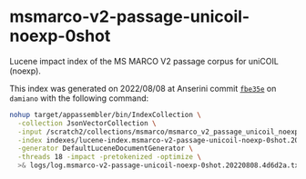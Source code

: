 # msmarco-v2-passage-unicoil-noexp-0shot

Lucene impact index of the MS MARCO V2 passage corpus for uniCOIL (noexp).

This index was generated on 2022/08/08 at Anserini commit [`fbe35e`](https://github.com/castorini/anserini/commit/4d6d2a5a367424131331df2a8e9e00e6a9c68856) on `damiano` with the following command:

```bash
nohup target/appassembler/bin/IndexCollection \
  -collection JsonVectorCollection \
  -input /scratch2/collections/msmarco/msmarco_v2_passage_unicoil_noexp_0shot \
  -index indexes/lucene-index.msmarco-v2-passage-unicoil-noexp-0shot.20220808.4d6d2a/ \
  -generator DefaultLuceneDocumentGenerator \
  -threads 18 -impact -pretokenized -optimize \
  >& logs/log.msmarco-v2-passage-unicoil-noexp-0shot.20220808.4d6d2a.txt &
```
